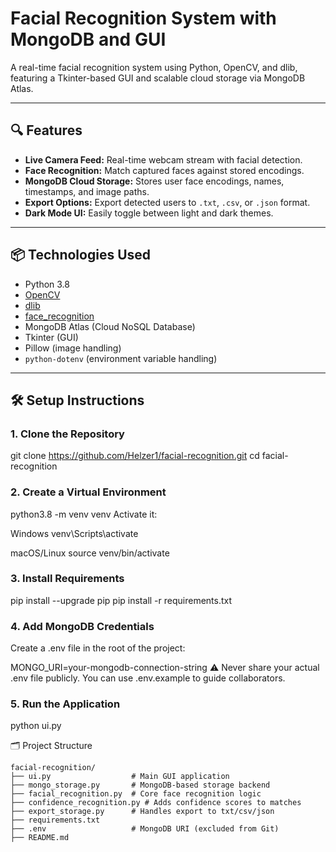 # Facial Recognition System with MongoDB and GUI

A real-time facial recognition system using Python, OpenCV, and dlib, featuring a Tkinter-based GUI and scalable cloud storage via MongoDB Atlas.

---

## 🔍 Features

- **Live Camera Feed:** Real-time webcam stream with facial detection.
- **Face Recognition:** Match captured faces against stored encodings.
- **MongoDB Cloud Storage:** Stores user face encodings, names, timestamps, and image paths.
- **Export Options:** Export detected users to `.txt`, `.csv`, or `.json` format.
- **Dark Mode UI:** Easily toggle between light and dark themes.

---

## 📦 Technologies Used

- Python 3.8
- [OpenCV](https://opencv.org/)
- [dlib](http://dlib.net/)
- [face_recognition](https://github.com/ageitgey/face_recognition)
- MongoDB Atlas (Cloud NoSQL Database)
- Tkinter (GUI)
- Pillow (image handling)
- `python-dotenv` (environment variable handling)

---

## 🛠️ Setup Instructions

### 1. Clone the Repository


git clone https://github.com/Helzer1/facial-recognition.git
cd facial-recognition

### 2. Create a Virtual Environment

python3.8 -m venv venv
Activate it:

Windows
venv\Scripts\activate

macOS/Linux
source venv/bin/activate

### 3. Install Requirements

pip install --upgrade pip
pip install -r requirements.txt

### 4. Add MongoDB Credentials
Create a .env file in the root of the project:

MONGO_URI=your-mongodb-connection-string
⚠️ Never share your actual .env file publicly. You can use .env.example to guide collaborators.

### 5. Run the Application
python ui.py

🗂️ Project Structure
```
facial-recognition/
├── ui.py                  # Main GUI application
├── mongo_storage.py       # MongoDB-based storage backend
├── facial_recognition.py  # Core face recognition logic
├── confidence_recognition.py # Adds confidence scores to matches
├── export_storage.py      # Handles export to txt/csv/json
├── requirements.txt
├── .env                   # MongoDB URI (excluded from Git)
├── README.md
```